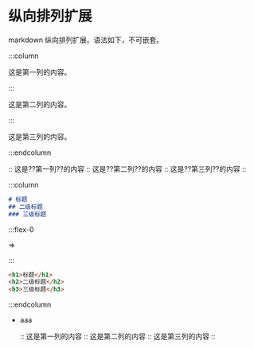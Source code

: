 
# 纵向排列扩展

markdown 纵向排列扩展。语法如下，不可嵌套。

:::column

这是第一列的内容。

:::

这是第二列的内容。

:::

这是第三列的内容。

:::endcolumn

:: 这是??第一列??的内容 :: 这是??第二列??的内容 :: 这是??第三列??的内容 ::

:::column

```markdown
# 标题
## 二级标题
### 三级标题
```

:::flex-0

=>

:::

```html
<h1>标题</h1>
<h2>二级标题</h2>
<h3>三级标题</h3>
```

:::endcolumn

- aaa

  :: 这是第一列的内容 :: 这是第二列的内容 :: 这是第三列的内容 ::
